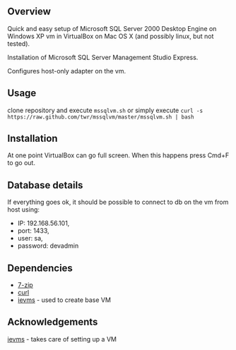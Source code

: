 Overview
--------
Quick and easy setup of Microsoft SQL Server 2000 Desktop Engine on Windows XP vm in VirtualBox on Mac OS X (and possibly linux, but not tested).

Installation of Microsoft SQL Server Management Studio Express.

Configures host-only adapter on the vm.


Usage
-----
clone repository and execute ```mssqlvm.sh``` or simply execute
```curl -s https://raw.github.com/twr/mssqlvm/master/mssqlvm.sh | bash```


Installation
------------
At one point VirtualBox can go full screen. When this happens press Cmd+F to go out.


Database details
----------------
If everything goes ok, it should be possible to connect to db on the vm from host using:

 * IP: 192.168.56.101,
 * port: 1433,
 * user: sa,
 * password: devadmin


Dependencies
------------
* [7-zip](http://sourceforge.net/projects/sevenzip/files/7-Zip/9.22/7z922.exe/download)
* [curl](http://curl.haxx.se/gknw.net/7.29.0/dist-w32/curl-7.29.0-rtmp-ssh2-ssl-sspi-zlib-idn-static-bin-w32.zip)
* [ievms](https://github.com/xdissent/ievms) - used to create base VM


Acknowledgements
----------------
[ievms](https://github.com/xdissent/ievms) - takes care of setting up a VM
